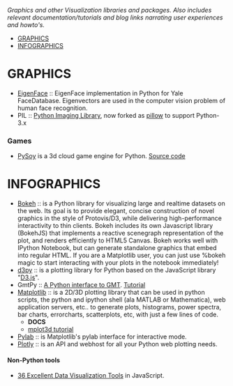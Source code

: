 *Graphics and other Visualization libraries and packages. Also includes relevant documentation/tutorials and blog links narrating user experiences and howto's.*

* [GRAPHICS](#graphics) 
* [INFOGRAPHICS](#infographics)

# GRAPHICS 
* [EigenFace](https://github.com/bugra/EigenFace) :: EigenFace implementation in Python for Yale FaceDatabase. Eigenvectors are used in the computer vision problem of human face recognition.
* PIL :: [Python Imaging Library](http://www.pythonware.com/products/pil/), now forked as [pillow](http://pillow.readthedocs.org/) to support Python-3.x

### Games
* [PySoy](http://www.pysoy.org/) is a 3d cloud game engine for  Python. [Source code](http://hg.pysoy.org/pysoy)


# INFOGRAPHICS
* [Bokeh](http://bokeh.pydata.org) :: is a Python library for visualizing large and realtime datasets on the web. Its goal is to provide elegant, concise construction of novel graphics in the style of Protovis/D3, while delivering high-performance interactivity to thin clients. Bokeh includes its own Javascript library (BokehJS) that implements a reactive scenegraph representation of the plot, and renders efficiently to HTML5 Canvas. Bokeh works well with IPython Notebook, but can generate standalone graphics that embed into regular HTML. If you are a Matplotlib user, you can just use %bokeh magic to start interacting with your plots in the notebook immediately!
* [d3py](https://github.com/mikedewar/d3py) :: is a plotting library for Python based on the JavaScript library "[D3.js](http://d3js.org/)".
* GmtPy :: [A Python interface to GMT](http://emolch.github.com/gmtpy). [Tutorial](http://emolch.github.io/gmtpy/tutorial.html)
* [Matplotlib](http://matplotlib.org/) :: is a 2D/3D plotting library that can be used in python scripts, the python and ipython shell (ala MATLAB or Mathematica), web application servers, etc.. to generate plots, histograms, power spectra, bar charts, errorcharts, scatterplots, etc, with just a few lines of code.
   * __DOCS__
   * [mplot3d tutorial](http://matplotlib.org/1.3.1/mpl_toolkits/mplot3d/tutorial.html)
* [Pylab](http://wiki.scipy.org/PyLab) :: is Matplotlib's pylab interface for interactive mode.
* [Plotly](https://plot.ly/python) :: is an API and webhost for all your Python web plotting needs.

#### Non-Python tools
* [36 Excellent Data Visualization Tools](http://www.smashingapps.com/2014/06/30/36-excellent-data-visualization-tools.html) in JavaScript.
